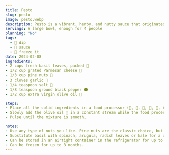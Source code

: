 ```yaml
---
title: Pesto
slug: pesto
image: pesto.webp
description: Pesto is a vibrant, herby, and nutty sauce that originates from Genoa, Italy. This versatile sauce can be used in a variety of dishes, including pasta, sandwiches, salads, and more, adding a burst of flavor that brightens up any meal.
servings: A large bowl, enough for 4 people
planning: "No"
tags:
  - 🥣 dip
  - 🥘 sauce
  - 🧊 freeze it
date: 2024-02-08
ingredients:
- 2 cups fresh basil leaves, packed 🌿
- 1/2 cup grated Parmesan cheese 🧀
- 1/3 cup pine nuts 🌰
- 3 cloves garlic 🧄
- 1/4 teaspoon salt 🧂
- 1/8 teaspoon ground black pepper 🌑
- 1/2 cup extra virgin olive oil 🏺

steps:
- Place all the solid ingredients in a food processor (🌿, 🧀, 🌰, 🧄, 🧂, 🌑).
- Slowly add the olive oil 🏺 in a constant stream while the food processor is on.
- Pulse until the mixture is smooth.

notes:
- Use any type of nuts you like. Pine nuts are the classic choice, but walnuts, almonds, or even sunflower seeds work well.
- Substitute basil with spinach, arugula, radish leaves or kale for a different flavor.
- Can be stored in an airtight container in the refrigerator for up to a week.
- Can be frozen for up to 3 months.
---
```

